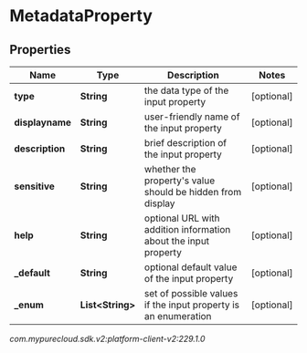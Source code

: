 # MetadataProperty


## Properties

| Name | Type | Description | Notes |
| ------------ | ------------- | ------------- | ------------- |
| **type** | **String** | the data type of the input property |  [optional] |
| **displayname** | **String** | user-friendly name of the input property |  [optional] |
| **description** | **String** | brief description of the input property |  [optional] |
| **sensitive** | **String** | whether the property's value should be hidden from display |  [optional] |
| **help** | **String** | optional URL with addition information about the input property |  [optional] |
| **_default** | **String** | optional default value of the input property |  [optional] |
| **_enum** | **List&lt;String&gt;** | set of possible values if the input property is an enumeration |  [optional] |




_com.mypurecloud.sdk.v2:platform-client-v2:229.1.0_
